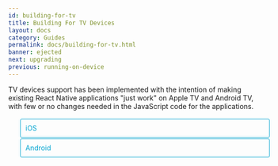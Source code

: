 ```yaml
---
id: building-for-tv
title: Building For TV Devices
layout: docs
category: Guides
permalink: docs/building-for-tv.html
banner: ejected
next: upgrading
previous: running-on-device
---
```


<style>
  .toggler li {
    display: inline-block;
    position: relative;
    top: 1px;
    padding: 10px;
    margin: 0px 2px 0px 2px;
    border: 1px solid #05A5D1;
    border-bottom-color: transparent;
    border-radius: 3px 3px 0px 0px;
    color: #05A5D1;
    background-color: transparent;
    font-size: 0.99em;
    cursor: pointer;
  }
  .toggler li:first-child {
    margin-left: 0;
  }
  .toggler li:last-child {
    margin-right: 0;
  }
  .toggler ul {
    width: 100%;
    display: inline-block;
    list-style-type: none;
    margin: 0;
    border-bottom: 1px solid #05A5D1;
    cursor: default;
  }
  @media screen and (max-width: 960px) {
    .toggler li,
    .toggler li:first-child,
    .toggler li:last-child {
      display: block;
      border-bottom-color: #05A5D1;
      border-radius: 3px;
      margin: 2px 0px 2px 0px;
    }
    .toggler ul {
      border-bottom: 0;
    }
  }
  .toggler a {
    display: inline-block;
    padding: 10px 5px;
    margin: 2px;
    border: 1px solid #05A5D1;
    border-radius: 3px;
    text-decoration: none !important;
  }
  .display-platform-ios .toggler .button-ios,
  .display-platform-android .toggler .button-android {
    background-color: #05A5D1;
    color: white;
  }
  block { display: none; }
  .display-platform-ios .ios,
  .display-platform-android .android {
    display: block;
  }
</style>

TV devices support has been implemented with the intention of making existing React Native applications "just work" on Apple TV and Android TV, with few or no changes needed in the JavaScript code for the applications.

<div class="toggler">

  <ul role="tablist" >
    <li id="ios" class="button-ios" aria-selected="false" role="tab" tabindex="0" aria-controls="iostab" onclick="displayTab('platform', 'ios')">
      iOS
    </li>
    <li id="android" class="button-android" aria-selected="false" role="tab" tabindex="-1" aria-controls="androidtab" onclick="displayTab('platform', 'android')">
      Android
    </li>
  </ul>
</div>

<block class="ios" />

The RNTester app supports Apple TV; use the `RNTester-tvOS` build target to build for tvOS.

## Build changes

- *Native layer*: React Native Xcode projects all now have Apple TV build targets, with names ending in the string '-tvOS'.

- *react-native init*: New React Native projects created with `react-native init` will have Apple TV target automatically created in their XCode projects.

- *JavaScript layer*: Support for Apple TV has been added to `Platform.ios.js`.  You can check whether code is running on AppleTV by doing

```js
var Platform = require('Platform');
var running_on_tv = Platform.isTV;

// If you want to be more specific and only detect devices running tvOS (but no Android TV devices) you can use:
var running_on_apple_tv = Platform.isTVOS
```

<block class="android" />

## Build changes

- *Native layer*: To run React Native project on Android TV make sure to make the following changes to `AndroidManifest.xml`

```
  <!-- Add custom banner image to display as Android TV launcher icon -->
 <application
  ...
  android:banner="@drawable/tv_banner"
  >
    ...
    <intent-filter>
      ...
      <!-- Needed to properly create a launch intent when running on Android TV -->
      <category android:name="android.intent.category.LEANBACK_LAUNCHER"/>
    </intent-filter>
    ...
  </application>
```

- *JavaScript layer*: Support for Android TV has been added to `Platform.android.js`.  You can check whether code is running on Android TV by doing

```js
var Platform = require('Platform');
var running_on_android_tv = Platform.isTV;
```

<block class="ios android" />

## Code changes

<block class="ios" />

- *General support for tvOS*: Apple TV specific changes in native code are all wrapped by the TARGET_OS_TV define.  These include changes to suppress APIs that are not supported on tvOS (e.g. web views, sliders, switches, status bar, etc.), and changes to support user input from the TV remote or keyboard.

- *Common codebase*:  Since tvOS and iOS share most Objective-C and JavaScript code in common, most documentation for iOS applies equally to tvOS.

- *Access to touchable controls*: When running on Apple TV, the native view class is `RCTTVView`, which has additional methods to make use of the tvOS focus engine.  The `Touchable` mixin has code added to detect focus changes and use existing methods to style the components properly and initiate the proper actions when the view is selected using the TV remote, so `TouchableHighlight` and `TouchableOpacity` will "just work".  In particular:

  - `touchableHandleActivePressIn` will be executed when the touchable view goes into focus
  - `touchableHandleActivePressOut` will be executed when the touchable view goes out of focus
  - `touchableHandlePress` will be executed when the touchable view is actually selected by pressing the "select" button on the TV remote.

<block class="android" />

- *Access to touchable controls*: When running on Android TV the Android framework will automatically apply a directional navigation scheme based on relative position of focusable elements in your views. The `Touchable` mixin has code added to detect focus changes and use existing methods to style the components properly and initiate the proper actions when the view is selected using the TV remote, so `TouchableHighlight`, `TouchableOpacity` and `TouchableNativeFeedback` will "just work".  In particular:

  - `touchableHandleActivePressIn` will be executed when the touchable view goes into focus
  - `touchableHandleActivePressOut` will be executed when the touchable view goes out of focus
  - `touchableHandlePress` will be executed when the touchable view is actually selected by pressing the "select" button on the TV remote.

<block class="ios" />

- *TV remote/keyboard input*: A new native class, `RCTTVRemoteHandler`, sets up gesture recognizers for TV remote events.  When TV remote events occur, this class fires notifications that are picked up by `RCTTVNavigationEventEmitter` (a subclass of `RCTEventEmitter`), that fires a JS event.  This event will be picked up by instances of the `TVEventHandler` JavaScript object.  Application code that needs to implement custom handling of TV remote events can create an instance of `TVEventHandler` and listen for these events, as in the following code:

<block class="android">

- *TV remote/keyboard input*: A new native class, `ReactAndroidTVRootViewHelper`, sets up key events handlers for TV remote events.  When TV remote events occur, this class fires a JS event.  This event will be picked up by instances of the `TVEventHandler` JavaScript object.  Application code that needs to implement custom handling of TV remote events can create an instance of `TVEventHandler` and listen for these events, as in the following code:

<block class="ios android">

```js
var TVEventHandler = require('TVEventHandler');

.
.
.

class Game2048 extends React.Component {
  _tvEventHandler: any;

  _enableTVEventHandler() {
    this._tvEventHandler = new TVEventHandler();
    this._tvEventHandler.enable(this, function(cmp, evt) {
      if (evt && evt.eventType === 'right') {
        cmp.setState({board: cmp.state.board.move(2)});
      } else if(evt && evt.eventType === 'up') {
        cmp.setState({board: cmp.state.board.move(1)});
      } else if(evt && evt.eventType === 'left') {
        cmp.setState({board: cmp.state.board.move(0)});
      } else if(evt && evt.eventType === 'down') {
        cmp.setState({board: cmp.state.board.move(3)});
      } else if(evt && evt.eventType === 'playPause') {
        cmp.restartGame();
      }
    });
  }

  _disableTVEventHandler() {
    if (this._tvEventHandler) {
      this._tvEventHandler.disable();
      delete this._tvEventHandler;
    }
  }

  componentDidMount() {
    this._enableTVEventHandler();
  }

  componentWillUnmount() {
    this._disableTVEventHandler();
  }

```

<block class="android">

Additionally, `rewind` and `fastForward` events are sent after pressing the corresponding remote control button.

<block class="ios" />

- *Dev Menu support*: On the simulator, cmd-D will bring up the developer menu, just like on iOS.  To bring it up on a real Apple TV device, make a long press on the play/pause button on the remote.  (Please do not shake the Apple TV device, that will not work :) )

- *TV remote animations*: `RCTTVView` native code implements Apple-recommended parallax animations to help guide the eye as the user navigates through views.  The animations can be disabled or adjusted with new optional view properties.

- *Back navigation with the TV remote menu button*: The `BackHandler` component, originally written to support the Android back button, now also supports back navigation on the Apple TV using the menu button on the TV remote.

- *TabBarIOS behavior*: The `TabBarIOS` component wraps the native `UITabBar` API, which works differently on Apple TV.  To avoid jittery rerendering of the tab bar in tvOS (see [this issue](https://github.com/facebook/react-native/issues/15081)), the selected tab bar item can only be set from Javascript on initial render, and is controlled after that by the user through native code.

<block class="android" />

- *Dev Menu support*: On the simulator, cmd-M will bring up the developer menu, just like on Android.  To bring it up on a real Android TV device, make a long press on the fast forward button on the remote.  (Please do not shake the Android TV device, that will not work :) )

<block class="ios" />

- *Known issues*:

  - [ListView scrolling](https://github.com/facebook/react-native/issues/12793).  The issue can be easily worked around by setting `removeClippedSubviews` to false in ListView and similar components.  For more discussion of this issue, see [this PR](https://github.com/facebook/react-native/pull/12944).

<block class="android" />

- *Known issues*:

  - `InputText` components do not work for now (i.e. they cannot receive focus).

<script>
  function displayTab(type, value) {
    var container = document.getElementsByTagName('block')[0].parentNode;
    container.className = 'display-' + type + '-' + value + ' ' +
      container.className.replace(RegExp('display-' + type + '-[a-z]+ ?'), '');
  }

  function convertBlocks() {
    // Convert <div>...<span><block /></span>...</div>
    // Into <div>...<block />...</div>
    var blocks = document.querySelectorAll('block');
    for (var i = 0; i < blocks.length; ++i) {
      var block = blocks[i];
      var span = blocks[i].parentNode;
      var container = span.parentNode;
      container.insertBefore(block, span);
      container.removeChild(span);
    }
    // Convert <div>...<block />content<block />...</div>
    // Into <div>...<block>content</block><block />...</div>
    blocks = document.querySelectorAll('block');
    for (var i = 0; i < blocks.length; ++i) {
      var block = blocks[i];
      while (
        block.nextSibling &&
        block.nextSibling.tagName !== 'BLOCK'
      ) {
        block.appendChild(block.nextSibling);
      }
    }
  }

  function guessPlatformAndOS() {
    if (!document.querySelector('block')) {
      return;
    }
  
    // If we are coming to the page with a hash in it (i.e. from a search, for example), try to get
    // us as close as possible to the correct platform and dev os using the hashtag and block walk up.
    var foundHash = false;
    if (
      window.location.hash !== '' &&
      window.location.hash !== 'content'
    ) {
      // content is default
      var hashLinks = document.querySelectorAll(
        'a.hash-link'
      );
      for (
        var i = 0;
        i < hashLinks.length && !foundHash;
        ++i
      ) {
        if (hashLinks[i].hash === window.location.hash) {
          var parent = hashLinks[i].parentElement;
          while (parent) {
            if (parent.tagName === 'BLOCK') {
              // Could be more than one target os and dev platform, but just choose some sort of order
              // of priority here.

              // Target Platform
              if (parent.className.indexOf('ios') > -1) {
                displayTab('platform', 'ios');
                foundHash = true;
              } else if (
                parent.className.indexOf('android') > -1
              ) {
                displayTab('platform', 'android');
                foundHash = true;
              } else {
                break;
              }
            }
            parent = parent.parentElement;
          }
        }
      }
    }

    // Do the default if there is no matching hash
    if (!foundHash) {
      var isMac = navigator.platform === 'MacIntel';
      var isWindows = navigator.platform === 'Win32';
      displayTab('platform', isMac ? 'ios' : 'android');
    }
  }

  convertBlocks();
  guessPlatformAndOS();
</script>
